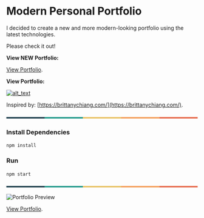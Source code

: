 # Modern Personal Portfolio

I decided to create a new and more modern-looking portfolio using the latest technologies. 

Please check it out!

**View NEW Portfolio:**

[View Portfolio](https://philiphinchsliff.vercel.app/).

**View Portfolio:**

[<img alt="alt_text" width="120px" src="https://raw.githubusercontent.com/philipHinch/modern-portfolio/main/src/assets/previews/modern_portfolio_wide.png" />](https://philiphinchsliff.vercel.app/)

Inspired by: [https://brittanychiang.com/](https://brittanychiang.com/).

![This is an image](https://raw.githubusercontent.com/philipHinch/underline/main/underline.png)

### Install Dependencies

```
npm install
```

### Run

```
npm start
```

![This is an image](https://raw.githubusercontent.com/philipHinch/underline/main/underline.png)

![Portfolio Preview](https://raw.githubusercontent.com/philipHinch/modern-portfolio/main/src/assets/previews/modern_portfolio_wide.png)

[View Portfolio](https://philiphinchsliff.vercel.app/).




